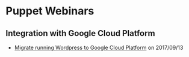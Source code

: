 # Puppet Webinars

## Integration with Google Cloud Platform

- [Migrate running Wordpress to Google Cloud Platform][migrate-wordpress]
  on 2017/09/13

[migrate-wordpress]: migrate-wordpress/
